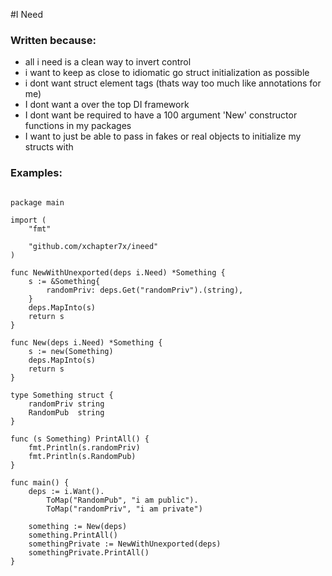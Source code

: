 #I Need

### Written because:
* all i need is a clean way to invert control
* i want to keep as close to idiomatic go struct initialization as possible
* i dont want struct element tags (thats way too much like annotations for me)
* I dont want a over the top DI framework
* I dont want be required to have a 100 argument 'New' constructor functions in my packages
* I want to just be able to pass in fakes or real objects to initialize my structs with

### Examples:

```

package main

import (
	"fmt"

	"github.com/xchapter7x/ineed"
)

func NewWithUnexported(deps i.Need) *Something {
	s := &Something{
		randomPriv: deps.Get("randomPriv").(string),
	}
	deps.MapInto(s)
	return s
}

func New(deps i.Need) *Something {
	s := new(Something)
	deps.MapInto(s)
	return s
}

type Something struct {
	randomPriv string
	RandomPub  string
}

func (s Something) PrintAll() {
	fmt.Println(s.randomPriv)
	fmt.Println(s.RandomPub)
}

func main() {
	deps := i.Want().
		ToMap("RandomPub", "i am public").
		ToMap("randomPriv", "i am private")

	something := New(deps)
	something.PrintAll()
	somethingPrivate := NewWithUnexported(deps)
	somethingPrivate.PrintAll()
}
```
